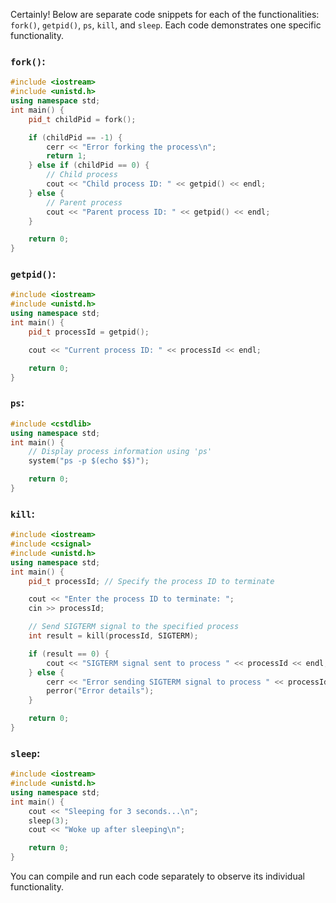 Certainly! Below are separate code snippets for each of the functionalities: `fork()`, `getpid()`, `ps`, `kill`, and `sleep`. Each code demonstrates one specific functionality.

### `fork()`:

```cpp
#include <iostream>
#include <unistd.h>
using namespace std;
int main() {
    pid_t childPid = fork();

    if (childPid == -1) {
        cerr << "Error forking the process\n";
        return 1;
    } else if (childPid == 0) {
        // Child process
        cout << "Child process ID: " << getpid() << endl;
    } else {
        // Parent process
        cout << "Parent process ID: " << getpid() << endl;
    }

    return 0;
}
```

### `getpid()`:

```cpp
#include <iostream>
#include <unistd.h>
using namespace std;
int main() {
    pid_t processId = getpid();

    cout << "Current process ID: " << processId << endl;

    return 0;
}
```

### `ps`:

```cpp
#include <cstdlib>
using namespace std;
int main() {
    // Display process information using 'ps'
    system("ps -p $(echo $$)");

    return 0;
}
```

### `kill`:

```cpp
#include <iostream>
#include <csignal>
#include <unistd.h>
using namespace std;
int main() {
    pid_t processId; // Specify the process ID to terminate

    cout << "Enter the process ID to terminate: ";
    cin >> processId;

    // Send SIGTERM signal to the specified process
    int result = kill(processId, SIGTERM);

    if (result == 0) {
        cout << "SIGTERM signal sent to process " << processId << endl;
    } else {
        cerr << "Error sending SIGTERM signal to process " << processId << endl;
        perror("Error details");
    }

    return 0;
}
```

### `sleep`:

```cpp
#include <iostream>
#include <unistd.h>
using namespace std;
int main() {
    cout << "Sleeping for 3 seconds...\n";
    sleep(3);
    cout << "Woke up after sleeping\n";

    return 0;
}
```

You can compile and run each code separately to observe its individual functionality.